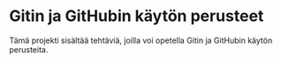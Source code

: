 # Gitin ja GitHubin käytön perusteet

Tämä projekti sisältää tehtäviä, joilla voi opetella Gitin ja GitHubin käytön perusteita.
